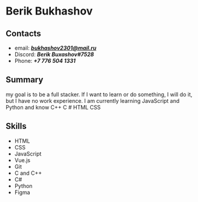 # Berik Bukhashov

## Contacts
* email: ***bukhashov2301@mail.ru***
* Discord: ***Berik Buxashov#7528***
* Phone: ***+7 776 504 1331*** 

## Summary
my goal is to be a full stacker. If I want to learn or do something, I will do it, but I have no work experience. 
I am currently learning JavaScript and Python and know C++ C # HTML CSS

## Skills
* HTML
* CSS
* JavaScript
* Vue.js
* Git
* C and C++
* C#
* Python
* Figma
